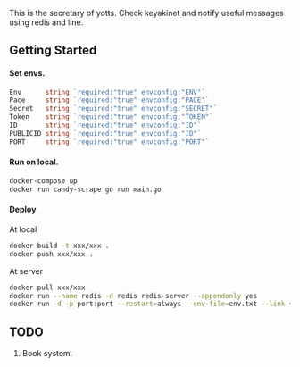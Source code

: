 This is the secretary of yotts.
Check keyakinet and notify useful messages using redis and line.



## Getting Started

#### Set envs.

```go
Env      string `required:"true" envconfig:"ENV"`
Pace     string `required:"true" envconfig:"PACE"`
Secret   string `required:"true" envconfig:"SECRET"`
Token    string `required:"true" envconfig:"TOKEN"`
ID       string `required:"true" envconfig:"ID"`
PUBLICID string `required:"true" envconfig:"ID"`
PORT     string `required:"true" envconfig:"PORT"`
```

#### Run on local.

```sh
docker-compose up
docker run candy-scrape go run main.go
```

#### Deploy

At local
```sh
docker build -t xxx/xxx .
docker push xxx/xxx .
```
At server
```sh
docker pull xxx/xxx
docker run --name redis -d redis redis-server --appendonly yes
docker run -d -p port:port --restart=always --env-file=env.txt --link <redisid>:redis <appid> go run main.go
```

## TODO
1. Book system.
